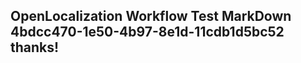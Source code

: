 <properties
ms.topic="hero-topic"
ms.test1="hero-topic"
ms.test2="test"/>

## OpenLocalization Workflow Test MarkDown 4bdcc470-1e50-4b97-8e1d-11cdb1d5bc52 thanks!
